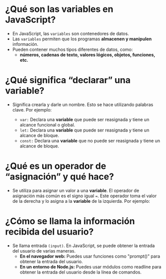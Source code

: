 # ¿Qué son las variables en JavaScript?
- En JavaScript, las `variables` son contenedores de datos.
- Las  `variables` permiten que los programas __almacenen y manipulen__ información. 
- Pueden contener muchos tipos diferentes de datos, como:     
    - __números, cadenas de texto, valores lógicos, objetos, funciones, etc.__

# ¿Qué significa “declarar” una variable?
- Significa crearla y darle un nombre. Esto se hace utilizando palabras clave. Por ejemplo:

    - `var:` Declara una __variable__ que puede ser reasignada y tiene un alcance funcional o global.
    - `let:` Declara una __variable__ que puede ser reasignada y tiene un alcance de bloque.
    - `const:` Declara una __variable__ que no puede ser reasignada y tiene un alcance de bloque.

# ¿Qué es un operador de “asignación” y qué hace?
- Se utiliza para asignar un valor a una __variable__. El operador de asignación más común es el signo igual `=`. Este operador toma el valor de la derecha y lo asigna a la __variable__ de la izquierda. Por ejemplo:

# ¿Cómo se llama la información recibida del usuario?
- Se llama entrada `(input)`. En JavaScript, se puede obtener la entrada del usuario de varias maneras.
    - __En el navegador web:__ Puedes usar funciones como "prompt()" para obtener la entrada del usuario.
    - __En un entorno de Node.js:__ Puedes usar módulos como readline para obtener la entrada del usuario desde la línea de comandos.